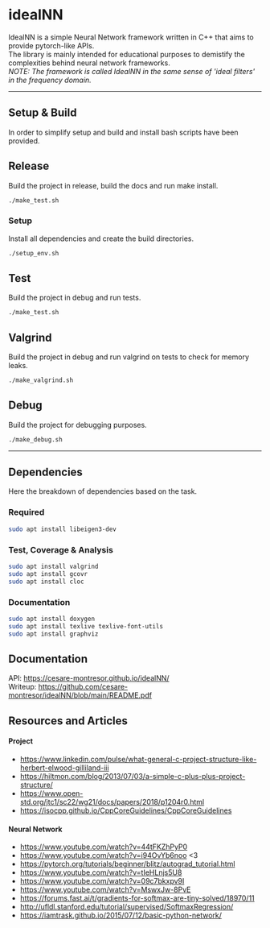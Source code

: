 # idealNN
IdealNN is a simple Neural Network framework written in C++ that aims to provide pytorch-like APIs.     
The library is mainly intended for educational purposes to demistify the complexities behind neural network frameworks.    
_NOTE: The framework is called IdealNN in the same sense of 'ideal filters' in the frequency domain._

----

## Setup & Build
In order to simplify setup and build and install bash scripts have been provided.

## Release
Build the project in release, build the docs and run make install.
```bash
./make_test.sh
```

### Setup
Install all dependencies and create the build directories.
```bash
./setup_env.sh
```

## Test
Build the project in debug and run tests.
```bash
./make_test.sh
```

## Valgrind
Build the project in debug and run valgrind on tests to check for memory leaks.
```bash
./make_valgrind.sh
```

## Debug
Build the project for debugging purposes.
```bash
./make_debug.sh
```

---

## Dependencies
Here the breakdown of dependencies based on the task. 
### Required
```bash
sudo apt install libeigen3-dev 
```

### Test, Coverage & Analysis
```bash
sudo apt install valgrind
sudo apt install gcovr
sudo apt install cloc
```

### Documentation
```bash
sudo apt install doxygen 
sudo apt install texlive texlive-font-utils
sudo apt install graphviz
```

## Documentation
     
API: https://cesare-montresor.github.io/idealNN/     
Writeup: https://github.com/cesare-montresor/idealNN/blob/main/README.pdf     
    
## Resources and Articles

#### Project
- https://www.linkedin.com/pulse/what-general-c-project-structure-like-herbert-elwood-gilliland-iii
- https://hiltmon.com/blog/2013/07/03/a-simple-c-plus-plus-project-structure/
- https://www.open-std.org/jtc1/sc22/wg21/docs/papers/2018/p1204r0.html
- https://isocpp.github.io/CppCoreGuidelines/CppCoreGuidelines


#### Neural Network
- https://www.youtube.com/watch?v=44tFKZhPyP0
- https://www.youtube.com/watch?v=i94OvYb6noo <3
- https://pytorch.org/tutorials/beginner/blitz/autograd_tutorial.html
- https://www.youtube.com/watch?v=tIeHLnjs5U8
- https://www.youtube.com/watch?v=09c7bkxpv9I
- https://www.youtube.com/watch?v=MswxJw-8PvE
- https://forums.fast.ai/t/gradients-for-softmax-are-tiny-solved/18970/11
- http://ufldl.stanford.edu/tutorial/supervised/SoftmaxRegression/
- https://iamtrask.github.io/2015/07/12/basic-python-network/

